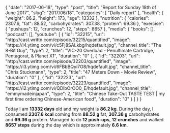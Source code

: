 {
    "date": "2017-06-18",
    "type": "post",
    "title": "Report for Sunday 18th of June 2017",
    "slug": "2017\/06\/18",
    "categories": [
        "Daily report"
    ],
    "health": {
        "weight": 86.2,
        "height": 173,
        "age": 13332
    },
    "nutrition": {
        "calories": 2307.6,
        "fat": 88.52,
        "carbohydrates": 307.38,
        "protein": 69.36
    },
    "exercise": {
        "pushups": 12,
        "crunches": 12,
        "steps": 8657
    },
    "media": {
        "books": [],
        "podcast": [],
        "youtube": [
            {
                "id": "32215",
                "url": "http:\/\/cast.writtn.com\/episode\/32215\/quantified",
                "image": "https:\/\/i4.ytimg.com\/vi\/c5Fj8SALkbg\/hqdefault.jpg",
                "channel_title": "The 8-Bit Guy",
                "type": 2,
                "title": "VIC-20 Overload - Penultimate Cartridge, Pentagorat, & Planet X1",
                "duration": "0"
            },
            {
                "id": "32203",
                "url": "http:\/\/cast.writtn.com\/episode\/32203\/quantified",
                "image": "https:\/\/i3.ytimg.com\/vi\/6FBbBQyi7O8\/hqdefault.jpg",
                "channel_title": "Chris Stuckmann",
                "type": 2,
                "title": "47 Meters Down - Movie Review",
                "duration": "0"
            },
            {
                "id": "32223",
                "url": "http:\/\/cast.writtn.com\/episode\/32223\/quantified",
                "image": "https:\/\/i2.ytimg.com\/vi\/QDlbOrOO0_E\/hqdefault.jpg",
                "channel_title": "emmymadeinjapan",
                "type": 2,
                "title": "Chinese Take-Out TASTE TEST | my first time ordering Chinese-American food",
                "duration": "0"
            }
        ]
    }
}

Today I am <strong>13332 days</strong> old and my weight is <strong>86.2 kg</strong>. During the day, I consumed <strong>2307.6 kcal</strong> coming from <strong>88.52 g</strong> fat, <strong>307.38 g</strong> carbohydrates and <strong>69.36 g</strong> protein. Managed to do <strong>12 push-ups</strong>, <strong>12 crunches</strong> and walked <strong>8657 steps</strong> during the day which is approximately <strong>6.6 km</strong>.